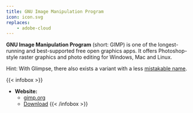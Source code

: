 ```yaml
---
title: GNU Image Manipulation Program
icon: icon.svg
replaces:
    - adobe-cloud
---
```


**GNU Image Manipulation Program** (short: GIMP) is one of the longest-running and best-supported free open graphics apps. It offers Photoshop-style raster graphics and photo editing for Windows, Mac and Linux.

Hint: With Glimpse, there also exists a variant with a less [mistakable name][gimp].

{{< infobox >}}
- **Website:**
    - [gimp.org](https://gimp.org/)
    - [Download](https://www.gimp.org/downloads/)
{{< /infobox >}}

[gimp]: https://en.wiktionary.org/wiki/gimp#Noun_2